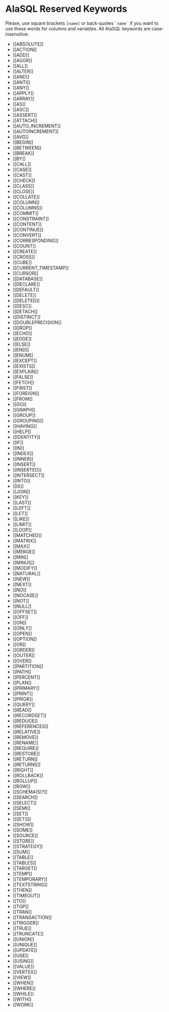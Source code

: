# AlaSQL Reserved Keywords

Please, use square brackets ```[name]``` or back-quotes ``` `name` ``` if you want to use
these words for columns and variables. All AlaSQL keywords are case-insensitive.

* [[ABSOLUTE]]
* [[ACTION]]
* [[ADD]]
* [[AGGR]]
* [[ALL]]
* [[ALTER]]
* [[AND]]
* [[ANTI]]
* [[ANY]]
* [[APPLY]]
* [[ARRAY]]
* [[AS]]
* [[ASC]]
* [[ASSERT]]
* [[ATTACH]]
* [[AUTO_INCREMENT]]
* [[AUTOINCREMENT]]
* [[AVG]]
* [[BEGIN]]
* [[BETWEEN]]
* [[BREAK]]
* [[BY]]
* [[CALL]]
* [[CASE]]
* [[CAST]]
* [[CHECK]]
* [[CLASS]]
* [[CLOSE]]
* [[COLLATE]]
* [[COLUMN]]
* [[COLUMNS]]
* [[COMMIT]]
* [[CONSTRAINT]]
* [[CONTENT]]
* [[CONTINUE]]
* [[CONVERT]]
* [[CORRESPONDING]]
* [[COUNT]]
* [[CREATE]]
* [[CROSS]]
* [[CUBE]]
* [[CURRENT_TIMESTAMP]]
* [[CURSOR]]
* [[DATABASE]]
* [[DECLARE]]
* [[DEFAULT]]
* [[DELETE]]
* [[DELETED]]
* [[DESC]]
* [[DETACH]]
* [[DISTINCT]]
* [[DOUBLEPRECISION]]
* [[DROP]]
* [[ECHO]]
* [[EDGE]]
* [[ELSE]]
* [[END]]
* [[ENUM]]
* [[EXCEPT]]
* [[EXISTS]]
* [[EXPLAIN]]
* [[FALSE]]
* [[FETCH]]
* [[FIRST]]
* [[FOREIGN]]
* [[FROM]]
* [[GO]]
* [[GRAPH]]
* [[GROUP]]
* [[GROUPING]]
* [[HAVING]]
* [[HELP]]
* [[IDENTITY]]
* [[IF]]
* [[IN]]
* [[INDEX]]
* [[INNER]]
* [[INSERT]]
* [[INSERTED]]
* [[INTERSECT]]
* [[INTO]]
* [[IS]]
* [[JOIN]]
* [[KEY]]
* [[LAST]]
* [[LEFT]]
* [[LET]]
* [[LIKE]]
* [[LIMIT]]
* [[LOOP]]
* [[MATCHED]]
* [[MATRIX]]
* [[MAX]]
* [[MERGE]]
* [[MIN]]
* [[MINUS]]
* [[MODIFY]]
* [[NATURAL]]
* [[NEW]]
* [[NEXT]]
* [[NO]]
* [[NOCASE]]
* [[NOT]]
* [[NULL]]
* [[OFFSET]]
* [[OFF]]
* [[ON]]
* [[ONLY]]
* [[OPEN]]
* [[OPTION]]
* [[OR]]
* [[ORDER]]
* [[OUTER]]
* [[OVER]]
* [[PARTITION]]
* [[PATH]]
* [[PERCENT]]
* [[PLAN]]
* [[PRIMARY]]
* [[PRINT]]
* [[PRIOR]]
* [[QUERY]]
* [[READ]]
* [[RECORDSET]]
* [[REDUCE]]
* [[REFERENCES]]
* [[RELATIVE]]
* [[REMOVE]]
* [[RENAME]]
* [[REQUIRE]]
* [[RESTORE]]
* [[RETURN]]
* [[RETURNS]]
* [[RIGHT]]
* [[ROLLBACK]]
* [[ROLLUP]]
* [[ROW]]
* [[SCHEMA(S)?]]
* [[SEARCH]]
* [[SELECT]]
* [[SEMI]]
* [[SET]]
* [[SETS]]
* [[SHOW]]
* [[SOME]]
* [[SOURCE]]
* [[STORE]]
* [[STRATEGY]]
* [[SUM]]
* [[TABLE]]
* [[TABLES]]
* [[TARGET]]
* [[TEMP]]
* [[TEMPORARY]]
* [[TEXTSTRING]]
* [[THEN]]
* [[TIMEOUT]]
* [[TO]]
* [[TOP]]
* [[TRAN]]
* [[TRANSACTION]]
* [[TRIGGER]]
* [[TRUE]]
* [[TRUNCATE]]
* [[UNION]]
* [[UNIQUE]]
* [[UPDATE]]
* [[USE]]
* [[USING]]
* [[VALUE]]
* [[VERTEX]]
* [[VIEW]]
* [[WHEN]]
* [[WHERE]]
* [[WHILE]]
* [[WITH]]
* [[WORK]]